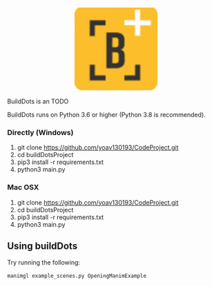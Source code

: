 <p align="center">
    <a href="https://github.com/yoav130193/CodeProject.git">
        <img src="images/build_dots_logo.jpeg">
    </a>
</p>


BuildDots is an TODO

BuildDots runs on Python 3.6 or higher (Python 3.8 is recommended).

### Directly (Windows)

1. git clone https://github.com/yoav130193/CodeProject.git
2. cd buildDotsProject
3. pip3 install -r requirements.txt
4. python3 main.py

### Mac OSX

1. git clone https://github.com/yoav130193/CodeProject.git
2. cd buildDotsProject
3. pip3 install -r requirements.txt
4. python3 main.py

## Using buildDots
Try running the following:
```sh
manimgl example_scenes.py OpeningManimExample
```




